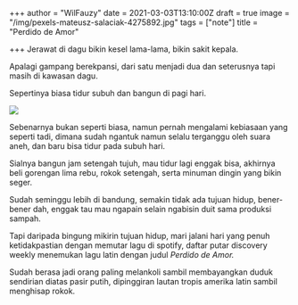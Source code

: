 +++
author = "WilFauzy"
date = 2021-03-03T13:10:00Z
draft = true
image = "/img/pexels-mateusz-salaciak-4275892.jpg"
tags = ["note"]
title = "Perdido de Amor"

+++
Jerawat di dagu bikin kesel lama-lama, bikin sakit kepala.

Apalagi gampang berekpansi, dari satu menjadi dua dan seterusnya tapi masih di kawasan dagu.

Sepertinya biasa tidur subuh dan bangun di pagi hari. 

![](/img/gambar-kucing-lucu-dirias-cantik.jpg)

Sebenarnya bukan seperti biasa, namun pernah mengalami kebiasaan yang seperti tadi, dimana sudah ngantuk namun selalu terganggu oleh suara aneh, dan baru bisa tidur pada subuh hari. 

Sialnya bangun jam setengah tujuh, mau tidur lagi enggak bisa, akhirnya beli gorengan lima rebu, rokok setengah, serta minuman dingin yang bikin seger. 

Sudah seminggu lebih di bandung, semakin tidak ada tujuan hidup, bener-bener dah, enggak tau mau ngapain selain ngabisin duit sama produksi sampah. 

Tapi daripada bingung mikirin tujuan hidup, mari jalani hari yang penuh ketidakpastian dengan memutar lagu di spotify, daftar putar discovery weekly menemukan lagu latin dengan judul _Perdido de Amor._ 

Sudah berasa jadi orang paling melankoli sambil membayangkan duduk sendirian diatas pasir putih, dipinggiran lautan tropis amerika latin sambil menghisap rokok. 
